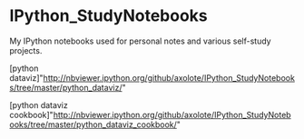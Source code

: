 IPython_StudyNotebooks
======================

My IPython notebooks used for personal notes and various self-study projects.


[python dataviz]"http://nbviewer.ipython.org/github/axolote/IPython_StudyNotebooks/tree/master/python_dataviz/"

[python dataviz cookbook]"http://nbviewer.ipython.org/github/axolote/IPython_StudyNotebooks/tree/master/python_dataviz_cookbook/"